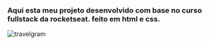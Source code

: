 ### Aqui esta meu projeto desenvolvido com base no curso fullstack da rocketseat. feito em html e css.

![travelgram](https://github.com/htzxd/travelgram/assets/166336496/2b6e0cf3-cab2-4dc8-b37d-b53d6bb45229)
